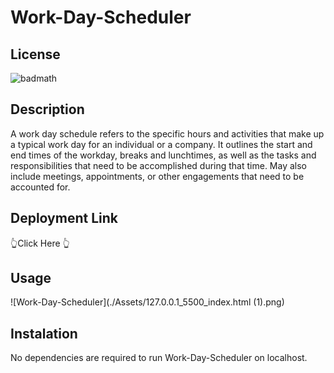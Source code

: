 # Work-Day-Scheduler

## License
![badmath](https://img.shields.io/bower/l/mi)

## Description
A work day schedule refers to the specific hours and activities that make up a typical work day for an individual or a company. It outlines the start and end times of the workday, breaks and lunchtimes, as well as the tasks and responsibilities that need to be accomplished during that time. May also include meetings, appointments, or other engagements that need to be accounted for. 

## Deployment Link


👆Click Here 👆

## Usage
![Work-Day-Scheduler](./Assets/127.0.0.1_5500_index.html (1).png)

## Instalation

No dependencies are required to run Work-Day-Scheduler on localhost.

